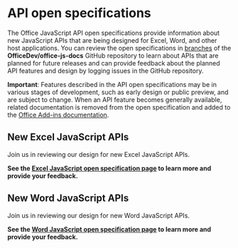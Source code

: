 # API open specifications

The Office JavaScript API open specifications provide information about new JavaScript APIs that are being designed for Excel, Word, and other host applications. You can review the open specifications in [branches](https://github.com/OfficeDev/office-js-docs/branches/all) of the **OfficeDev/office-js-docs** GitHub repository to learn about APIs that are planned for future releases and can provide feedback about the planned API features and design by logging issues in the GitHub repository.

**Important**: Features described in the API open specifications may be in various stages of development, such as early design or public preview, and are subject to change. When an API feature becomes generally available, related documentation is removed from the open specification and added to the [Office Add-ins documentation](https://docs.microsoft.com/en-us/office/dev/add-ins/). 

## New Excel JavaScript APIs

Join us in reviewing our design for new Excel JavaScript APIs. 

**See the [Excel JavaScript open specification page](https://github.com/OfficeDev/office-js-docs/tree/ExcelJs_OpenSpec) to learn more and provide your feedback.**

## New Word JavaScript APIs

Join us in reviewing our design for new Word JavaScript APIs. 

**See the [Word JavaScript open specification page](https://github.com/OfficeDev/office-js-docs/tree/WordJs_OpenSpec) to learn more and provide your feedback.**
